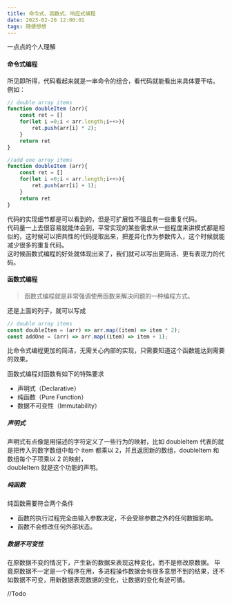 ```yaml
---
title: 命令式、函数式、响应式编程
date: 2023-02-20 12:00:01
tags: 随便想想
---
```


一点点的个人理解

#### 命令式编程

所见即所得，代码看起来就是一串命令的组合，看代码就能看出来具体要干啥。  
例如：

```javascript
// double array items
function doubleItem (arr){
    const ret = []
    for(let i =0;i < arr.length;i++>){
        ret.push(arr[i] * 2);
    }
    return ret
}

//add one array items
function doubleItem (arr){
    const ret = []
    for(let i =0;i < arr.length;i++>){
        ret.push(arr[i] + 1);
    }
    return ret
}
```

代码的实现细节都是可以看到的，但是可扩展性不强且有一些重复代码。  
代码量一上去很容易就能体会到，平常实现的某些需求从一些程度来讲模式都是相似的，这时候可以把共性的代码提取出来，把差异化作为参数传入，这个时候就能减少很多的重复代码。  
这时候函数式编程的好处就体现出来了，我们就可以写出更简洁、更有表现力的代码。

#### 函数式编程

> 函数式编程就是非常强调使用函数来解决问题的一种编程方式。

还是上面的列子，就可以写成

```javascript
// double array items
const doubleItem = (arr) => arr.map((item) => item * 2);
const addOne = (arr) => arr.map((item) => item + 1);
```

比命令式编程更加的简洁，无需关心内部的实现，只需要知道这个函数能达到需要的效果。  


函数式编程对函数有如下的特殊要求

+ 声明式（Declarative）
+ 纯函数（Pure Function）
+ 数据不可变性（Immutability）

##### 声明式
声明式有点像是用描述的字符定义了一些行为的映射，比如 doubleItem 代表的就是把传入的数字数组中每个 item 都乘以 2，并且返回新的数组，doubleItem 和数组每个子项乘以 2 的映射，  
doubleItem 就是这个功能的声明。

##### 纯函数
纯函数需要符合两个条件
+ 函数的执行过程完全由输入参数决定，不会受除参数之外的任何数据影响。
+ 函数不会修改任何外部状态。

##### 数据不可变性
在原数据不变的情况下，产生新的数据来表现这种变化，而不是修改原数据。
毕竟原数据不一定是一个程序在用，多进程操作数据会有很多意想不到的结果，还不如数据不可变，用新数据表现数据的变化，让数据的变化有迹可循。

//Todo


